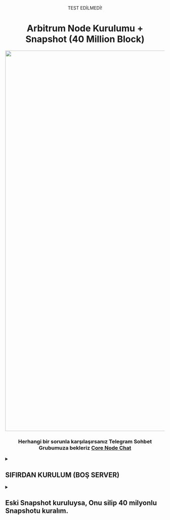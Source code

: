 <div align="center"> 
TEST EDİLMEDİ!
<h1> Arbitrum Node Kurulumu + Snapshot (40 Million Block) </h1>
  
<img width="1200" alt="647867" src="https://user-images.githubusercontent.com/76253089/225751798-96c9d054-e8a2-4780-9545-6077dded8256.png">
  
<h3>
  
Herhangi bir sorunla karşılaşırsanız Telegram Sohbet Grubumuza bekleriz [Core Node Chat](https://t.me/corenodechat)
  
</h3>
  
</div>

<details>

<summary> 
<h2> SIFIRDAN KURULUM (BOŞ SERVER) 
</summary> </h2>
  

## Sunucu Güncelleyelim ve Docker kuralım.

```
sudo apt update && sudo apt upgrade -y
sudo apt install docker.io -y
```
- Karşınıza pembe ekran çıkarsa direk enter tuşuna basın.

## Arbitrum Klasörü açıp yetki verelim
```
mkdir -p ~/data/arbitrum
chmod -fR 777 ~/data/arbitrum
```

## Şimdi Nodeu çalıştıralımi Aşağıdaki RPCURLNİZ yerine Infuradan / Alchemyden aldığınız ETHEREUM RPCSİNİ YAZIN.
```
docker run -d -v ~/data/arbitrum:/home/user/.arbitrum -p 0.0.0.0:8547:8547 -p 0.0.0.0:8548:8548 offchainlabs/nitro-node:v2.0.11-8e786ec --l1.url RPCURLNİZ --l2.chain-id=42161 --http.api=net,web3,eth,debug --http.corsdomain=* --http.addr=0.0.0.0 --http.vhosts=* --init.url="https://snapshot.arbitrum.io/mainnet/db.tar"
```
</details>

<details>

<summary> 
<h2> Eski Snapshot kuruluysa, Onu silip 40 milyonlu Snapshotu kuralım.
</summary> </h2>
  
## Eğer sunucunuzda eski snapshotlu node kuruluysa alttaki adımlarla eski dosyaları ve docker dosyalarını silip en allta verdiğim komutla tekrar başlatın.

## Docker dosyalarını silelim
Bu Komutlar Docker İdlerimizi öğrenelim
```
docker ps
```
Sonra dockerlarımızı alttaki komutlarla silelim
```
docker stop DOCKERIDNİZ
docker rm DOCKERIDNİZ
rm -rf data
```
## Arbitrum Klasörü açıp yetki verelim
```
mkdir -p ~/data/arbitrum
chmod -fR 777 ~/data/arbitrum
```

## Şimdi Nodeu çalıştıralımi Aşağıdaki RPCURLNİZ yerine Infuradan / Alchemyden aldığınız ETHEREUM RPCSİNİ YAZIN.
```
docker run -d -v ~/data/arbitrum:/home/user/.arbitrum -p 0.0.0.0:8547:8547 -p 0.0.0.0:8548:8548 offchainlabs/nitro-node:v2.0.11-8e786ec --l1.url RPCURLNİZ --l2.chain-id=42161 --http.api=net,web3,eth,debug --http.corsdomain=* --http.addr=0.0.0.0 --http.vhosts=* --init.url="https://snapshot.arbitrum.io/mainnet/db.tar"
```
</details>


